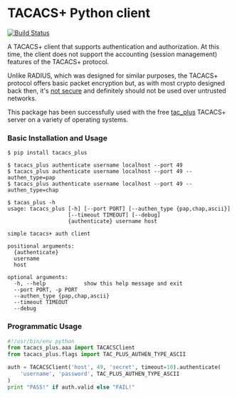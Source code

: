 # TACACS+ Python client

[![Build Status](https://travis-ci.org/ansible/tacacs_plus.svg?branch=master)](https://travis-ci.org/ansible/tacacs_plus)

A TACACS+ client that supports authentication and authorization.  At this time,
the client does not support the accounting (session management) features of the
TACACS+ protocol.

Unlike RADIUS, which was designed for similar purposes, the TACACS+ protocol
offers basic packet encryption but, as with most crypto designed back then,
it's [not secure](http://www.openwall.com/articles/TACACS+-Protocol-Security)
and definitely should not be used over untrusted networks.

This package has been successfully used with the free
[tac_plus](http://www.shrubbery.net/tac_plus/) TACACS+ server on a variety of
operating systems.

### Basic Installation and Usage
```
$ pip install tacacs_plus

$ tacacs_plus authenticate username localhost --port 49
$ tacacs_plus authenticate username localhost --port 49 --authen_type=pap
$ tacacs_plus authenticate username localhost --port 49 --authen_type=chap

$ tacas_plus -h
usage: tacacs_plus [-h] [--port PORT] [--authen_type {pap,chap,ascii}]
                   [--timeout TIMEOUT] [--debug]
                   {authenticate} username host

simple tacacs+ auth client

positional arguments:
  {authenticate}
  username
  host

optional arguments:
  -h, --help            show this help message and exit
  --port PORT, -p PORT
  --authen_type {pap,chap,ascii}
  --timeout TIMEOUT
  --debug
```

### Programmatic Usage

```python
#!/usr/bin/env python
from tacacs_plus.aaa import TACACSClient
from tacacs_plus.flags import TAC_PLUS_AUTHEN_TYPE_ASCII

auth = TACACSClient('host', 49, 'secret', timeout=10).authenticate(
    'username', 'password', TAC_PLUS_AUTHEN_TYPE_ASCII
)
print "PASS!" if auth.valid else "FAIL!"
```
